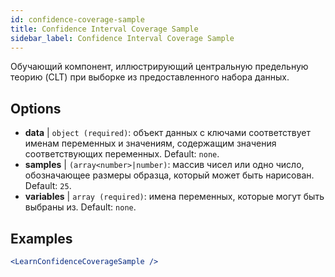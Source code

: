 ```yaml
---
id: confidence-coverage-sample
title: Confidence Interval Coverage Sample
sidebar_label: Confidence Interval Coverage Sample
---
```


Обучающий компонент, иллюстрирующий центральную предельную теорию (CLT) при выборке из предоставленного набора данных.

## Options

* __data__ | `object (required)`: объект данных с ключами соответствует именам переменных и значениям, содержащим значения соответствующих переменных. Default: `none`.
* __samples__ | `(array<number>|number)`: массив чисел или одно число, обозначающее размеры образца, который может быть нарисован. Default: `25`.
* __variables__ | `array (required)`: имена переменных, которые могут быть выбраны из. Default: `none`.


## Examples

```jsx live
<LearnConfidenceCoverageSample />
```


